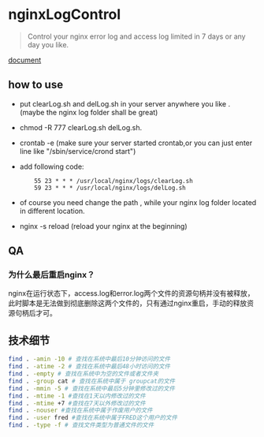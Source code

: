 # nginxLogControl

> Control your nginx error log and access log limited in 7 days or any day you like.

[document](http://www.liumapp.com/articles/2017/06/01/1496286037699.html)

## how to use 

* put clearLog.sh and delLog.sh in your server anywhere you like . (maybe the nginx log folder shall be great)

* chmod -R 777 clearLog.sh delLog.sh. 

* crontab -e (make sure your server started crontab,or you can just enter line like "/sbin/service/crond start")

* add following code:

	```
		55 23 * * * /usr/local/nginx/logs/clearLog.sh
		59 23 * * * /usr/local/nginx/logs/delLog.sh
	```

* of course you need change the path , while your nginx log folder located in different location.

* nginx -s reload (reload your nginx at the beginning)

## QA

### 为什么最后重启nginx？

nginx在运行状态下，access.log和error.log两个文件的资源句柄并没有被释放，此时脚本是无法做到彻底删除这两个文件的，只有通过nginx重启，手动的释放资源句柄后才可。

## 技术细节

```bash
find . -amin -10 # 查找在系统中最后10分钟访问的文件
find . -atime -2 # 查找在系统中最后48小时访问的文件
find . -empty # 查找在系统中为空的文件或者文件夹
find . -group cat # 查找在系统中属于 groupcat的文件
find . -mmin -5 # 查找在系统中最后5分钟里修改过的文件
find . -mtime -1 #查找在1天以内修改过的文件
find . -mtime +7 #查找在7天以外修改过的文件
find . -nouser #查找在系统中属于作废用户的文件
find . -user fred #查找在系统中属于FRED这个用户的文件
find . -type -f # 查找文件类型为普通文件的文件
```
